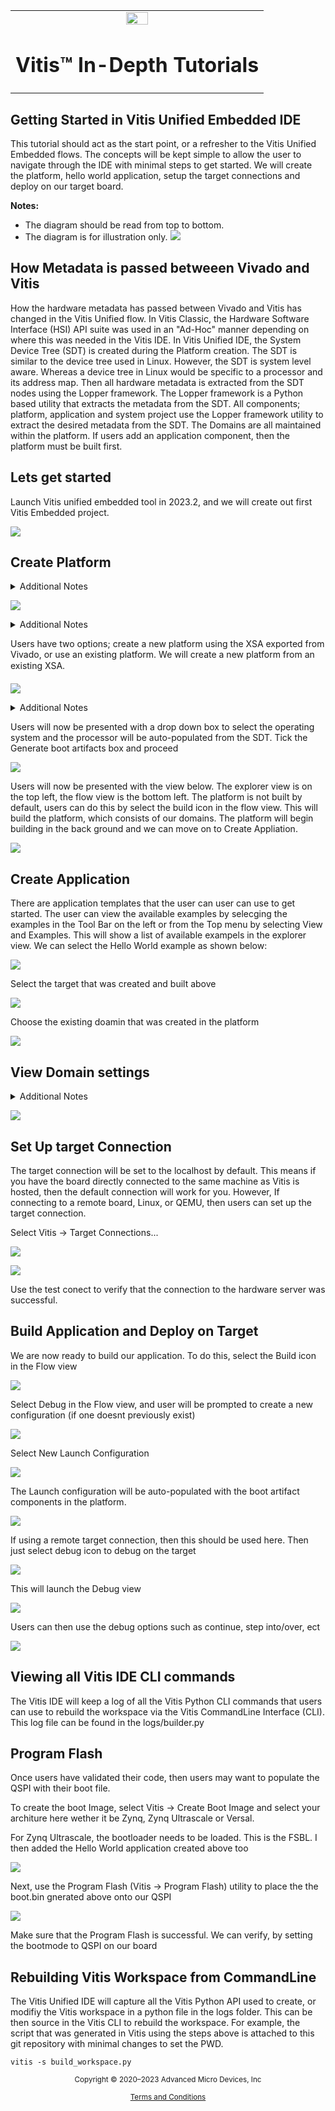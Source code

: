 <table class="sphinxhide" width="100%">
 <tr width="100%">
    <td align="center"><img src="https://raw.githubusercontent.com/Xilinx/Image-Collateral/main/xilinx-logo.png" width="30%"/><h1>Vitis™ In-Depth Tutorials</h1>
    </td>
 </tr>
</table>


## Getting Started in Vitis Unified Embedded IDE

This tutorial should act as the start point, or a refresher to the Vitis Unified Embedded flows. The concepts will be kept simple to allow the user to navigate through the IDE with minimal steps to get started. We will create the platform, hello world application, setup the target connections and deploy on our target board.

**Notes:**
 - The diagram should be read from top to bottom.
 - The diagram is for illustration only.
![](./images/vitis_flow.PNG)

## How Metadata is passed betweeen Vivado and Vitis

How the hardware metadata has passed between Vivado and Vitis has changed in the Vitis Unified flow. In Vitis Classic, the Hardware Software Interface (HSI) API suite was used in an "Ad-Hoc" manner depending on where this was needed in the Vitis IDE. In Vitis Unified IDE, the System Device Tree (SDT) is created during the Platform creation. The SDT is similar to the device tree used in Linux. However, the SDT is system level aware. Whereas a device tree in Linux would be specific to a processor and its address map. Then all hardware metadata is extracted from the SDT nodes using the Lopper framework. The Lopper framework is a Python based utility that extracts the metadata from the SDT. All components; platform, application and system project use the Lopper framework utility to extract the desired metadata from the SDT. The Domains are all maintained within the platform. If users add an application component, then the platform must be built first.


## Lets get started

Launch Vitis unified embedded tool in 2023.2, and we will create out first Vitis Embedded project. 

![](./images/welcome_screen.PNG)

## Create Platform

<details>
  <summary>Additional Notes</summary>
In the Vitis Classic flows, the platform was generated automatically when the XSA was input by the user. However, Vitis Unified IDE the user will need to manually created. This is by design, to allow for a clean workspace. In the embedded flow, the platform will contain the SDT. Any domains, and/or boot components will be placed in the platform. 

From the Welcome Screen, users can select the Create Platform Component under Embedded Development.  Or from the File menu, under New Component, Platform.
</details>

![](./images/create_platform.PNG)

<details>
  <summary>Additional Notes</summary>

Before we proceed, lets discuss what we actually need to both boot and deploy our user application on the development board. 

For example, lets take the Zynq Ultrascale. This device consists of a Processor Subsystem Unit (PSU) and Programmable Logic (PL). When users exported the hardware in Vivado, this created an XSA file. This XSA file is a container file that contains (amongst other files) the PSU config files; psu_init.c and .h files that are generated when you generate the Output Products in Vivado. These files are used by the First Stage BootLoader (FSBL) to config the PSU. There may also a bitstream (if included when exporting the hardware), this is used to config the PL. There is also the metadata about our block design, IP enabled in the PSU, IP in the PL and how each of these IP are configured called cell properties. This metadata can be extracted by the Vitis Unified tool to tailor a software system that is based on the hardware created in Vivado. In summary, to boot (either in JTAG, SD card or otherwise) we need to program the PSU. The PSU is programmed via the FSBL. If the PL needs to be programmed (optional), this is done via the bitstream. In the Vitis Unified tool, users can create these files by using the Create Platform Component.

For Versal, the Platform Loader Manager (PLM) is created in Vivado and is packaged into a Programmable Definition Image (PDI) in Vivado and this PDI is added to the XSA file. So, users do not need to build boot artifacts in the Vitis IDE
</details>

Users have two options; create a new platform using the XSA exported from Vivado, or use an existing platform.  We will create a new platform from an existing XSA.

![](./images/add_xsa.PNG)

<details>
  <summary>Additional Notes</summary>

The SDT (System Device Tree) is a new concept in Vitis™ Unified flow. Previously, in Vitis™ Classic the hardware metadata was extracted directly from the XSA using HSI API in an "AD Hoc" manner when needed by the Vitis™ tools; such as extracting processors for platform creation or extracting IP for BSP creation. In Vitis unified flow, the tools will create a SDT (System Device Tree) when users generate the platform and this is used to provide the hardware metadata to Vitis™ via the lopper utility.
</details>

Users will now be presented with a drop down box to select the operating system and the processor will be auto-populated from the SDT. Tick the Generate boot artifacts box and proceed

![](./images/fsbl_pmufw.PNG)

Users will now be presented with the view below. The explorer view is on the top left, the flow view is the bottom left. The platform is not built by default, users can do this by select the build icon in the flow view. This will build the platform, which consists of our domains.  The platform will begin building in the back ground and we can move on to Create Appliation.

![](./images/platform.PNG)


## Create Application

There are application templates that the user can user can use to get started.  The user can view the available examples by selecging the examples in the Tool Bar on the left or from the Top menu by selecting View and Examples.  This will show a list of available exampels in the explorer view.  We can select the Hello World example as shown below:

![](./images/add_application.PNG)

Select the target that was created and built above

![](./images/target_platform.PNG)

Choose the existing doamin that was created in the platform

![](./images/select_domain.PNG)

## View Domain settings

<details>
  <summary>Additional Notes</summary>
The Vitis Unified flow has a utility called Lopper that is used to extract the hardware metadata from a SDT (System Device Tree) to software components. This Lopper framework is not isolated to embedded flows and is used across all flows in Vitis. Lopper is used here to populate the domain with the hardware metadata data such as the available UARTs used for sdtin/out. 
</details>

![](./images/domain.PNG)

## Set Up target Connection

The target connection will be set to the localhost by default. This means if you have the board directly connected to the same machine as Vitis is hosted, then the default connection will work for you. However, If connecting to a remote board, Linux, or QEMU, then users can set up the target connection. 

Select Vitis -> Target Connections...

![](./images/target_connections.PNG)

![](./images/target_connection_details.PNG)

Use the test conect to verify that the connection to the hardware server was successful.

## Build Application and Deploy on Target

We are now ready to build our application. To do this, select the Build icon in the Flow view

![](./images/build_application.PNG)

Select Debug in the Flow view, and user will be prompted to create a new configuration (if one doesnt previously exist)

![](./images/debug_config.PNG)

Select New Launch Configuration

![](./images/new_config.PNG)

The Launch configuration will be auto-populated with the boot artifact components in the platform. 

![](./images/launch_config.PNG)

If using a remote target connection, then this should be used here. Then just select debug icon to debug on the target

![](./images/launch_debug.PNG)

This will launch the Debug view

![](./images/debug_view.PNG)

Users can then use the debug options such as continue, step into/over, ect 

![](./images/debug_options.PNG)

## Viewing all Vitis IDE CLI commands

The Vitis IDE  will keep a log of all the Vitis Python CLI commands that users can use to rebuild the workspace via the Vitis CommandLine Interface (CLI). This log file can be found in the logs/builder.py 


## Program Flash

Once users have validated their code, then users may want to populate the QSPI with their boot file. 

To create the boot Image, select Vitis -> Create Boot Image and select your architure here wether it be Zynq, Zynq Ultrascale or Versal.

For Zynq Ultrascale, the bootloader needs to be loaded. This is the FSBL. I then added the Hello World application created above too

![](./images/generate_boot.PNG)

Next, use the Program Flash (Vitis -> Program Flash) utility to place the the boot.bin gnerated above onto our QSPI

![](./images/program_flash.PNG)

Make sure that the Program Flash is successful. We can verify, by setting the bootmode to QSPI on our board


## Rebuilding Vitis Workspace from CommandLine

The Vitis Unified IDE will capture all the Vitis Python API used to create, or modifiy the Vitis workspace in a python file in the logs folder. This can be then source in the Vitis CLI to rebuild the workspace. For example, the script that was generated in Vitis using the steps above is attached to this git repository with minimal changes to set the PWD.

```
vitis -s build_workspace.py
```

<p class="sphinxhide" align="center"><sub>Copyright © 2020–2023 Advanced Micro Devices, Inc</sub></p>

<p class="sphinxhide" align="center"><sup><a href="https://www.amd.com/en/corporate/copyright">Terms and Conditions</a></sup></p>

